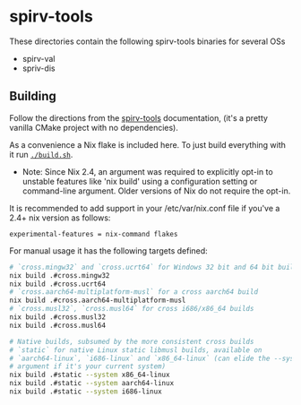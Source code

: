 # spirv-tools

These directories contain the following spirv-tools binaries for several OSs

- spirv-val
- spriv-dis

## Building

Follow the directions from the
[spirv-tools](https://github.com/KhronosGroup/SPIRV-Tools) documentation, (it's
a pretty vanilla CMake project with no dependencies).

As a convenience a Nix flake is included here. To just build everything with it
run [`./build.sh`](./build.sh).

* Note: Since Nix 2.4, an argument was required to explicitly opt-in to
  unstable features like 'nix build' using a configuration setting or command-line
  argument. Older versions of Nix do not require the opt-in.

It is recommended to add support in your /etc/var/nix.conf file if you've a 2.4+
nix version as follows:

    experimental-features = nix-command flakes

For manual usage it has the following targets defined:

```bash
# `cross.mingw32` and `cross.ucrt64` for Windows 32 bit and 64 bit builds
nix build .#cross.mingw32
nix build .#cross.ucrt64
# `cross.aarch64-multiplatform-musl` for a cross aarch64 build
nix build .#cross.aarch64-multiplatform-musl
# `cross.musl32`, `cross.musl64` for cross i686/x86_64 builds
nix build .#cross.musl32
nix build .#cross.musl64

# Native builds, subsumed by the more consistent cross builds
# `static` for native Linux static libmusl builds, available on
# `aarch64-linux`, `i686-linux` and `x86_64-linux` (can elide the --system
# argument if it's your current system)
nix build .#static --system x86_64-linux
nix build .#static --system aarch64-linux
nix build .#static --system i686-linux
```
